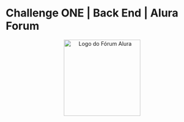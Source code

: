 # Challenge ONE | Back End | Alura Forum

<p align="center">
    <img width="200" height="200" src="https://user-images.githubusercontent.com/78982435/209698701-28dedb2e-855b-44b2-8872-afa45e3b35aa.png" alt="Logo do Fórum Alura">
</p>
